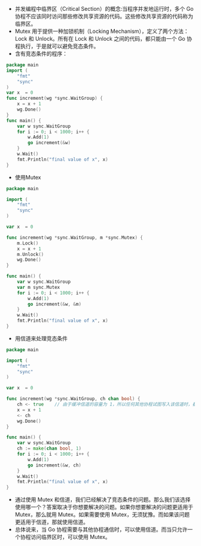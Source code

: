 * 并发编程中临界区（Critical Section）的概念:当程序并发地运行时，多个 Go 协程不应该同时访问那些修改共享资源的代码。这些修改共享资源的代码称为临界区。
* Mutex 用于提供一种加锁机制（Locking Mechanism），定义了两个方法：Lock 和 Unlock。所有在 Lock 和 Unlock 之间的代码，都只能由一个 Go 协程执行，于是就可以避免竞态条件。
* 含有竞态条件的程序：
```go
package main
import (
	"fmt"
	"sync"
)
var x  = 0
func increment(wg *sync.WaitGroup) {
	x = x + 1
	wg.Done()
}
func main() {
	var w sync.WaitGroup
	for i := 0; i < 1000; i++ {
		w.Add(1)
		go increment(&w)
	}
	w.Wait()
	fmt.Println("final value of x", x)
}
```
* 使用Mutex
```go
package main

import (
	"fmt"
	"sync"
)

var x  = 0

func increment(wg *sync.WaitGroup, m *sync.Mutex) {
	m.Lock()
	x = x + 1
	m.Unlock()
	wg.Done()
}

func main() {
	var w sync.WaitGroup
	var m sync.Mutex
	for i := 0; i < 1000; i++ {
		w.Add(1)
		go increment(&w, &m)
	}
	w.Wait()
	fmt.Println("final value of x", x)
}
```
* 用信道来处理竞态条件
```go
package main

import (
	"fmt"
	"sync"
)

var x  = 0

func increment(wg *sync.WaitGroup, ch chan bool) {
	ch <- true    // 由于缓冲信道的容量为 1，所以任何其他协程试图写入该信道时，都会发生阻塞
	x = x + 1
	<- ch
	wg.Done()
}

func main() {
	var w sync.WaitGroup
	ch := make(chan bool, 1)
	for i := 0; i < 1000; i++ {
		w.Add(1)
		go increment(&w, ch)
	}
	w.Wait()
	fmt.Println("final value of x", x)
}
```
* 通过使用 Mutex 和信道，我们已经解决了竞态条件的问题。那么我们该选择使用哪一个？答案取决于你想要解决的问题。如果你想要解决的问题更适用于 Mutex，那么就用 Mutex。如果需要使用 Mutex，无须犹豫。而如果该问题更适用于信道，那就使用信道。
* 总体说来，当 Go 协程需要与其他协程通信时，可以使用信道。而当只允许一个协程访问临界区时，可以使用 Mutex。